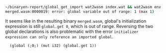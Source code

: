 ```sh
~/binaryen-report/global_get_import wat2wasm index.wat && wat2wasm env.wat  && wasm-merge index.wasm index env.wasm env -o merged.wasm && wasm2wat merged.wasm
merged.wasm:0000019: error: global variable out of range: 1 (max 1)
```

It seems like in the resulting binary `merged.wasm`, global's initialization expression is still `global.get 0`, which is out of range. Reversing the two global declarations is also problematic with the error `initializer expression can only reference an imported global`.
```wat
  (global (;0;) (mut i32) (global.get 1))
``````
